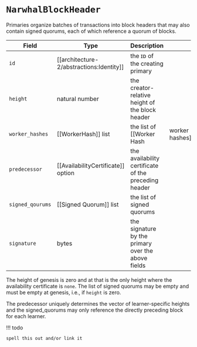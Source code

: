 # `NarwhalBlockHeader`

Primaries organize batches of transactions into block headers that may also contain signed quorums,
each of which reference a quorum of blocks.

| Field            | Type                               | Description                                          |                 |
|------------------|------------------------------------|------------------------------------------------------|-----------------|
| `id`             | [[architecture-2/abstractions:Identity]]                       | the ɪᴅ of the creating primary                       |                 |
| `height`         | natural number                     | the creator-relative height of the block header      |                 |
| `worker_hashes`  | [[WorkerHash]] list                | the list of [[Worker Hash                            | worker hashes]] |
| `predecessor`    | [[AvailabilityCertificate]] option | the availability certificate of the preceding header |                 |
| `signed_qourums` | [[Signed Quorum]] list             | the list of signed quorums                           |                 |
| `signature`      | bytes                              | the signature by the primary over the above fields   |                 |

The height of genesis is zero and at that is the only height where the availability certificate is `none`.
The list of signed quorums may be empty and must be empty at genesis, i.e., if `height` is zero.

The predecessor uniquely determines the vector of learner-specific heights and
the signed_quorums may only reference the directly preceding block for each
learner.

!!! todo 
    
    spell this out and/or link it


